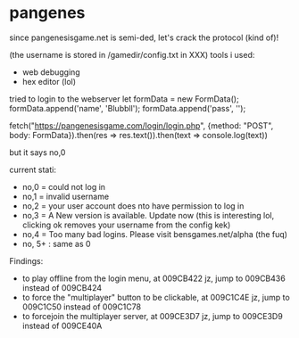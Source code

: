 # pangenes

since pangenesisgame.net is semi-ded, let's crack the protocol (kind of)!

(the username is stored in /gamedir/config.txt in <username>XXX</username>)
tools i used:

- web debugging
- hex editor (lol)

tried to login to the webserver
let formData = new FormData();
formData.append('name', 'Blubbll');
formData.append('pass', '');

fetch("https://pangenesisgame.com/login/login.php", {method: "POST", body: FormData}).then(res => res.text()).then(text => console.log(text))

but it says
no,0 

current stati:
-  no,0 = could not log in
-  no,1 = invalid username
-  no,2 = your user account does nto have permission to log in
-  no,3 = A New version is available. Update now (this is interesting lol, clicking ok removes your username from the config kek)
-  no,4 = Too many bad logins. Please visit bensgames.net/alpha (the fuq)
-  no, 5+ : same as 0

Findings:
- to play offline from the login menu, at 009CB422 jz, jump to 009CB436 instead of 009CB424
- to force the "multiplayer" button to be clickable, at 009C1C4E jz, jump to 009C1C50 instead of 009C1C78
- to forcejoin the multiplayer server, at 009CE3D7 jz, jump to 009CE3D9 instead of 009CE40A